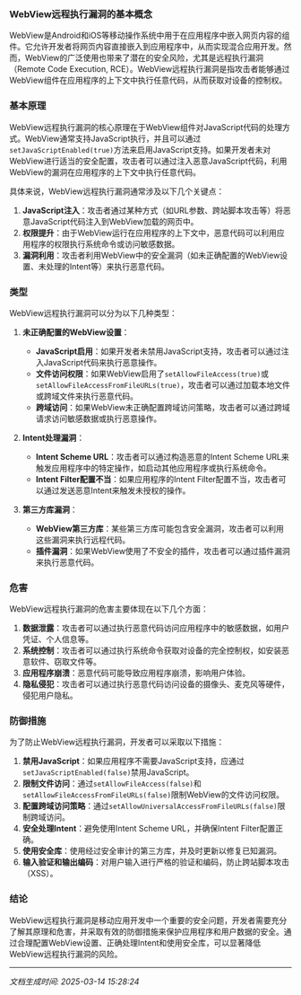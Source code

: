 ### WebView远程执行漏洞的基本概念

WebView是Android和iOS等移动操作系统中用于在应用程序中嵌入网页内容的组件。它允许开发者将网页内容直接嵌入到应用程序中，从而实现混合应用开发。然而，WebView的广泛使用也带来了潜在的安全风险，尤其是远程执行漏洞（Remote Code Execution, RCE）。WebView远程执行漏洞是指攻击者能够通过WebView组件在应用程序的上下文中执行任意代码，从而获取对设备的控制权。

### 基本原理

WebView远程执行漏洞的核心原理在于WebView组件对JavaScript代码的处理方式。WebView通常支持JavaScript执行，并且可以通过`setJavaScriptEnabled(true)`方法来启用JavaScript支持。如果开发者未对WebView进行适当的安全配置，攻击者可以通过注入恶意JavaScript代码，利用WebView的漏洞在应用程序的上下文中执行任意代码。

具体来说，WebView远程执行漏洞通常涉及以下几个关键点：

1. **JavaScript注入**：攻击者通过某种方式（如URL参数、跨站脚本攻击等）将恶意JavaScript代码注入到WebView加载的网页中。
2. **权限提升**：由于WebView运行在应用程序的上下文中，恶意代码可以利用应用程序的权限执行系统命令或访问敏感数据。
3. **漏洞利用**：攻击者利用WebView中的安全漏洞（如未正确配置的WebView设置、未处理的Intent等）来执行恶意代码。

### 类型

WebView远程执行漏洞可以分为以下几种类型：

1. **未正确配置的WebView设置**：
   - **JavaScript启用**：如果开发者未禁用JavaScript支持，攻击者可以通过注入JavaScript代码来执行恶意操作。
   - **文件访问权限**：如果WebView启用了`setAllowFileAccess(true)`或`setAllowFileAccessFromFileURLs(true)`，攻击者可以通过加载本地文件或跨域文件来执行恶意代码。
   - **跨域访问**：如果WebView未正确配置跨域访问策略，攻击者可以通过跨域请求访问敏感数据或执行恶意操作。

2. **Intent处理漏洞**：
   - **Intent Scheme URL**：攻击者可以通过构造恶意的Intent Scheme URL来触发应用程序中的特定操作，如启动其他应用程序或执行系统命令。
   - **Intent Filter配置不当**：如果应用程序的Intent Filter配置不当，攻击者可以通过发送恶意Intent来触发未授权的操作。

3. **第三方库漏洞**：
   - **WebView第三方库**：某些第三方库可能包含安全漏洞，攻击者可以利用这些漏洞来执行远程代码。
   - **插件漏洞**：如果WebView使用了不安全的插件，攻击者可以通过插件漏洞来执行恶意代码。

### 危害

WebView远程执行漏洞的危害主要体现在以下几个方面：

1. **数据泄露**：攻击者可以通过执行恶意代码访问应用程序中的敏感数据，如用户凭证、个人信息等。
2. **系统控制**：攻击者可以通过执行系统命令获取对设备的完全控制权，如安装恶意软件、窃取文件等。
3. **应用程序崩溃**：恶意代码可能导致应用程序崩溃，影响用户体验。
4. **隐私侵犯**：攻击者可以通过执行恶意代码访问设备的摄像头、麦克风等硬件，侵犯用户隐私。

### 防御措施

为了防止WebView远程执行漏洞，开发者可以采取以下措施：

1. **禁用JavaScript**：如果应用程序不需要JavaScript支持，应通过`setJavaScriptEnabled(false)`禁用JavaScript。
2. **限制文件访问**：通过`setAllowFileAccess(false)`和`setAllowFileAccessFromFileURLs(false)`限制WebView的文件访问权限。
3. **配置跨域访问策略**：通过`setAllowUniversalAccessFromFileURLs(false)`限制跨域访问。
4. **安全处理Intent**：避免使用Intent Scheme URL，并确保Intent Filter配置正确。
5. **使用安全库**：使用经过安全审计的第三方库，并及时更新以修复已知漏洞。
6. **输入验证和输出编码**：对用户输入进行严格的验证和编码，防止跨站脚本攻击（XSS）。

### 结论

WebView远程执行漏洞是移动应用开发中一个重要的安全问题，开发者需要充分了解其原理和危害，并采取有效的防御措施来保护应用程序和用户数据的安全。通过合理配置WebView设置、正确处理Intent和使用安全库，可以显著降低WebView远程执行漏洞的风险。

---

*文档生成时间: 2025-03-14 15:28:24*



